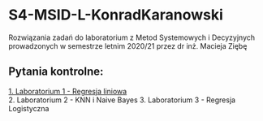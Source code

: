 # S4-MSID-L-KonradKaranowski
Rozwiązania zadań do laboratorium z Metod Systemowych i Decyzyjnych prowadzonych w semestrze letnim 2020/21 przez dr inż. Macieja Ziębę

## Pytania kontrolne:
[1. Laboratorium 1 - Regresja liniowa](Pytania/Lab1.md)
<br>
2. Laboratorium 2 - KNN i Naive Bayes
3. Laboratorium 3 - Regresja Logistyczna